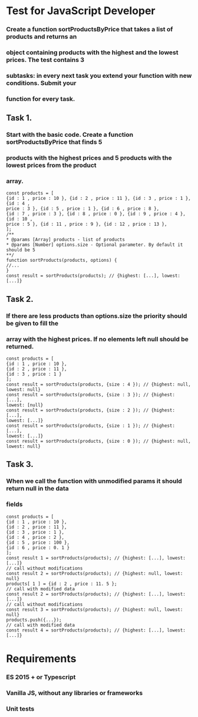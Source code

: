 # Test for JavaScript Developer

### Create a function sortProductsByPrice that takes a list of products and returns an

### object containing products with the highest and the lowest prices. The test contains 3

### subtasks: in every next task you extend your function with new conditions. Submit your

### function for every task.

## Task 1.

### Start with the basic code. Create a function sortProductsByPrice that finds 5

### products with the highest prices and 5 products with the lowest prices from the product

### array.

```
const products = [
{id : 1 , price : 10 }, {id : 2 , price : 11 }, {id : 3 , price : 1 }, {id : 4 ,
price : 3 }, {id : 5 , price : 1 }, {id : 6 , price : 8 },
{id : 7 , price : 3 }, {id : 8 , price : 0 }, {id : 9 , price : 4 }, {id : 10 ,
price : 5 }, {id : 11 , price : 9 }, {id : 12 , price : 13 },
];
/**
* @params [Array] products - list of products
* @params [Number] options.size - Optional parameter. By default it
should be 5
**/
function sortProducts(products, options) {
//...
}
const result = sortProducts(products); // {highest: [...], lowest:
[...]}
```

## Task 2.

### If there are less products than options.size the priority should be given to fill the

### array with the highest prices. If no elements left null should be returned.

```
const products = [
{id : 1 , price : 10 },
{id : 2 , price : 11 },
{id : 3 , price : 1 }
];
const result = sortProducts(products, {size : 4 }); // {highest: null,
lowest: null}
const result = sortProducts(products, {size : 3 }); // {highest: [...],
lowest: [null}
const result = sortProducts(products, {size : 2 }); // {highest: [...],
lowest: [...]}
const result = sortProducts(products, {size : 1 }); // {highest: [...],
lowest: [...]}
const result = sortProducts(products, {size : 0 }); // {highest: null,
lowest: null}
```

## Task 3.

### When we call the function with unmodified params it should return null in the data

### fields

```
const products = [
{id : 1 , price : 10 },
{id : 2 , price : 11 },
{id : 3 , price : 1 },
{id : 4 , price : 2 },
{id : 5 , price : 100 },
{id : 6 , price : 0. 1 }
];
const result 1 = sortProducts(products); // {highest: [...], lowest:
[...]}
// call without modifications
const result 2 = sortProducts(products); // {highest: null, lowest: null}
products[ 1 ] = {id : 2 , price : 11. 5 };
// call with modified data
const result 2 = sortProducts(products); // {highest: [...], lowest:
[...]}
// call without modifications
const result 3 = sortProducts(products); // {highest: null, lowest: null}
products.push({...});
// call with modified data
const result 4 = sortProducts(products); // {highest: [...], lowest:
[...]}
```

# Requirements

### ES 2015 + or Typescript

### Vanilla JS, without any libraries or frameworks

### Unit tests
